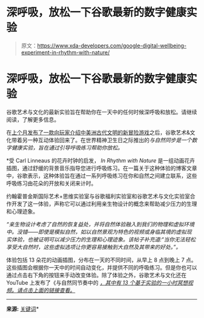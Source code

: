 # 深呼吸，放松一下谷歌最新的数字健康实验

> 原文：<https://www.xda-developers.com/google-digital-wellbeing-experiment-in-rhythm-with-nature/>

# 深呼吸，放松一下谷歌最新的数字健康实验

谷歌艺术与文化的最新实验旨在帮助你在一天中的任何时候深呼吸和放松。请继续阅读，了解更多信息。

在[上个月发布了一款向玩家介绍中美洲古代文明的新冒险游戏](https://www.xda-developers.com/google-the-descent-of-the-serpent-game/)之后，谷歌艺术&文化带着另一种互动体验回来了。在世界精神卫生日之际推出的*与自然同步是一个数字健康实验，旨在通过引导呼吸练习帮助你放松。*

 *受 Carl Linneaus 的花卉时钟的启发， *In Rhythm with Nature* 是一组动画花卉插图，通过舒缓的背景音乐指导您进行呼吸练习。在一篇关于这种体验的博客文章中，谷歌表示，这种体验旨在通过一系列呼吸练习在你和自然之间建立联系，这些呼吸练习由花朵的开放和关闭来计时。

约翰霍普金斯国际艺术+思维实验室与谷歌福利实验室和谷歌艺术与文化实验室合作开发了这一体验，声称它可以通过利用亲生物设计的概念来帮助减少压力的生理和心理迹象。

*“亲生物设计考虑了自然的恢复益处，并将自然体验融入到我们的物理和虚拟环境中。没错——即使是模拟自然，如以自然景观为特色的视频或身临其境的虚拟现实体验，也被证明可以减少压力的生理和心理迹象。该帖子补充道:“当你无法轻松享受大自然时，这些虚拟选项让你更容易接触到大自然及其带来的好处。”。*

体验包括 13 朵花的动画插图，分布在一天的不同时间，从早上 8 点到晚上 7 点。这些插图会根据你一天中的时间自动变化，并提供不同的呼吸练习。但是你也可以通过点击右下角的按钮来手动改变体验。除了体验之外，谷歌艺术与文化还在 YouTube 上发布了《与自然同节奏中的 [*，其中有 13 个基于实验的一小时冥想视频。请点击上面的链接查看。*](https://www.youtube.com/playlist?list=PLu4Zo9fB5MNdQKT9MJro6OxDd-I6n_5Mu)

* * *

**来源:** [关键词](https://blog.google/outreach-initiatives/arts-culture/take-a-wellbeing-break-and-dive-into-the-rhythm-of-nature/)*